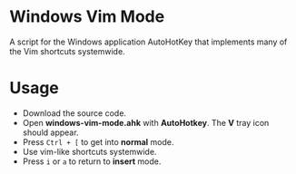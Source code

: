 # Windows Vim Mode
A script for the Windows application AutoHotKey that implements many of the Vim shortcuts systemwide.

# Usage
- Download the source code.
- Open **windows-vim-mode.ahk** with **AutoHotkey**. The **V** tray icon should appear. 
- Press `Ctrl + [` to get into **normal** mode. 
- Use vim-like shortcuts systemwide. 
- Press `i` or `a` to return to **insert** mode. 
